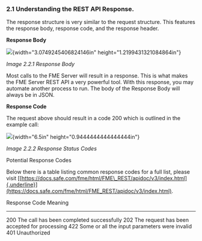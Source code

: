 ### 2.1 Understanding the REST API Response.

The response structure is very similar to the request structure. This
features the response body, response code, and the response header.

**Response Body**

![](media/image54.png){width="3.0749245406824146in"
height="1.2199431321084864in"}

*Image 2.2.1 Response Body*

Most calls to the FME Server will result in a response. This is what
makes the FME Server REST API a very powerful tool. With this response,
you may automate another process to run. The body of the Response Body
will always be in JSON.

**Response Code**

The request above should result in a code 200 which is outlined in the
example call:

![](media/image88.png){width="6.5in" height="0.9444444444444444in"}

*Image 2.2.2 Response Status Codes*

Potential Response Codes

Below there is a table listing common response codes for a full list,
please visit
[[https://docs.safe.com/fme/html/FME\_REST/apidoc/v3/index.html]{.underline}](https://docs.safe.com/fme/html/FME_REST/apidoc/v3/index.html).

  Response Code   Meaning
  --------------- -----------------------------------------------
  200             The call has been completed successfully
  202             The request has been accepted for processing
  422             Some or all the input parameters were invalid
  401             Unauthorized
